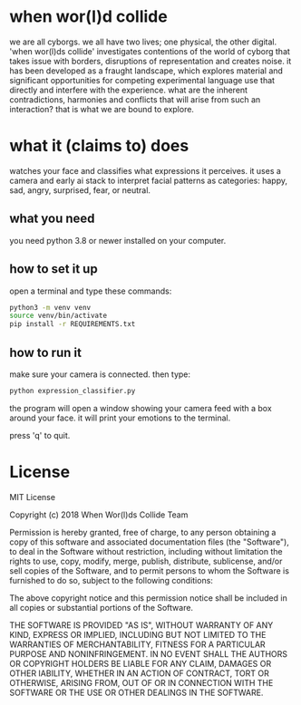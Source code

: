 # when wor(l)d collide

we are all cyborgs. we all have two lives; one physical, the other digital. 'when wor(l)ds collide' investigates contentions of the world of cyborg that takes issue with borders, disruptions of representation and creates noise. it has been developed as a fraught landscape, which explores material and significant opportunities for competing experimental language use that directly and interfere with the experience. what are the inherent contradictions, harmonies and conflicts that will arise from such an interaction? that is what we are bound to explore.

# what it (claims to) does

watches your face and classifies what expressions it perceives. it uses a camera and early ai stack to interpret facial patterns as categories: happy, sad, angry, surprised, fear, or neutral.

## what you need

you need python 3.8 or newer installed on your computer.

## how to set it up

open a terminal and type these commands:

```bash
python3 -m venv venv
source venv/bin/activate
pip install -r REQUIREMENTS.txt
```

## how to run it

make sure your camera is connected. then type:

```bash
python expression_classifier.py
```

the program will open a window showing your camera feed with a box around your face. it will print your emotions to the terminal.

press 'q' to quit.

# License
MIT License

Copyright (c) 2018 When Wor(l)ds Collide Team

Permission is hereby granted, free of charge, to any person obtaining a copy of this software and associated documentation files (the "Software"), to deal in the Software without restriction, including without limitation the rights to use, copy, modify, merge, publish, distribute, sublicense, and/or sell copies of the Software, and to permit persons to whom the Software is furnished to do so, subject to the following conditions:

The above copyright notice and this permission notice shall be included in all copies or substantial portions of the Software.

THE SOFTWARE IS PROVIDED "AS IS", WITHOUT WARRANTY OF ANY KIND, EXPRESS OR IMPLIED, INCLUDING BUT NOT LIMITED TO THE WARRANTIES OF MERCHANTABILITY, FITNESS FOR A PARTICULAR PURPOSE AND NONINFRINGEMENT. IN NO EVENT SHALL THE AUTHORS OR COPYRIGHT HOLDERS BE LIABLE FOR ANY CLAIM, DAMAGES OR OTHER IABILITY, WHETHER IN AN ACTION OF CONTRACT, TORT OR OTHERWISE, ARISING FROM, OUT OF OR IN CONNECTION WITH THE SOFTWARE OR THE USE OR OTHER DEALINGS IN THE SOFTWARE.
